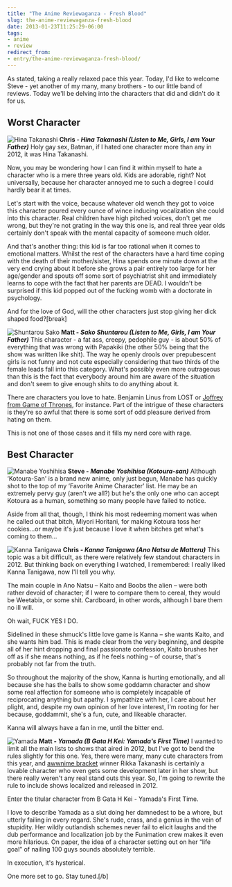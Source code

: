 ```yaml
---
title: "The Anime Reviewaganza - Fresh Blood"
slug: the-anime-reviewaganza-fresh-blood
date: 2013-01-23T11:25:29-06:00
tags:
- anime
- review
redirect_from:
- entry/the-anime-reviewaganza-fresh-blood/
---
```

As stated, taking a really relaxed pace this year. Today, I'd like to welcome Steve - yet another of my many, many brothers - to our little band of reviews. Today we'll be delving into the characters that did and didn't do it for us.

## Worst Character
![](http://images.dxprog.com/blog/reviews12_hina.jpg "Hina Takanashi")
**Chris - _Hina Takanashi (Listen to Me, Girls, I am Your Father)_**
Holy gay sex, Batman, if I hated one character more than any in 2012, it was Hina Takanashi.

Now, you may be wondering how I can find it within myself to hate a character who is a mere three years old. Kids are adorable, right? Not universally, because her character annoyed me to such a degree I could hardly bear it at times.

Let's start with the voice, because whatever old wench they got to voice this character poured every ounce of wince inducing vocalization she could into this character. Real children have high pitched voices, don't get me wrong, but they're not grating in the way this one is, and real three year olds certainly don't speak with the mental capacity of someone much older.

And that's another thing: this kid is far too rational when it comes to emotional matters. Whilst the rest of the characters have a hard time coping with the death of their mother/sister, Hina spends one minute down at the very end crying about it before she grows a pair entirely too large for her age/gender and spouts off some sort of psychiatrist shit and immediately learns to cope with the fact that her parents are DEAD. I wouldn't be surprised if this kid popped out of the fucking womb with a doctorate in psychology.

And for the love of God, will the other characters just stop giving her dick shaped food?[break]

![](http://images.dxprog.com/blog/reviews12_sako.jpg "Shuntarou Sako")
**Matt - _Sako Shuntarou (Listen to Me, Girls, I am Your Father)_**
This character - a fat ass, creepy, pedophile guy - is about 50% of everything that was wrong with Papakiki (the other 50% being that the show was written like shit). The way he openly drools over prepubescent girls is not funny and not cute especially considering that two thirds of the female leads fall into this category. What's possibly even more outrageous than this is the fact that everybody around him are aware of the situation and don't seem to give enough shits to do anything about it.

There are characters you love to hate. Benjamin Linus from LOST or [Joffrey from Game of Thrones](http://www.youtube.com/watch?v=qYNeT2nzEgA), for instance. Part of the intrigue of these characters is they're so awful that there is some sort of odd pleasure derived from hating on them.

This is not one of those cases and it fills my nerd core with rage.

## Best Character
![](http://images.dxprog.com/blog/reviews12_manabe.jpg "Manabe Yoshihisa")
**Steve - _Manabe Yoshihisa (Kotoura-san)_**
Although ‘Kotoura-San' is a brand new anime, only just begun, Manabe has quickly shot to the top of my ‘Favorite Anime Character' list. He may be an extremely pervy guy (aren't we all?) but he's the only one who can accept Kotoura as a human, something so many people have failed to notice.

Aside from all that, though, I think his most redeeming moment was when he called out that bitch, Miyori Horitani, for making Kotoura toss her cookies...or maybe it's just because I love it when bitches get what's coming to them...

![](http://images.dxprog.com/blog/reviews12_kanna.jpg "Kanna Tanigawa")
**Chris - _Kanna Tanigawa (Ano Natsu de Matteru)_**
This topic was a bit difficult, as there were relatively few standout characters in 2012. But thinking back on everything I watched, I remembered: I really liked Kanna Tanigawa, now I'll tell you why.

The main couple in Ano Natsu – Kaito and Boobs the alien – were both rather devoid of character; if I were to compare them to cereal, they would be Weetabix, or some shit. Cardboard, in other words, although I bare them no ill will.

Oh wait, FUCK YES I DO.

Sidelined in these shmuck's little love game is Kanna – she wants Kaito, and she wants him bad. This is made clear from the very beginning, and despite all of her hint dropping and final passionate confession, Kaito brushes her off as if she means nothing, as if he feels nothing – of course, that's probably not far from the truth.

So throughout the majority of the show, Kanna is hurting emotionally, and all because she has the balls to show some goddamn character and show some real affection for someone who is completely incapable of reciprocating anything but apathy. I sympathize with her, I care about her plight, and, despite my own opinion of her love interest, I'm rooting for her because, goddammit, she's a fun, cute, and likeable character.

Kanna will always have a fan in me, until the bitter end.

![](http://images.dxprog.com/blog/reviews12_yamada.jpg "Yamada")
**Matt - _Yamada (B Gata H Kei: Yamada's First Time)_**
I wanted to limit all the main lists to shows that aired in 2012, but I've got to bend the rules slightly for this one. Yes, there were many, many cute characters from this year, and [awwnime bracket](http://cdn.awwni.me/bracket/bracket_round8.jpg?v6) winner Rikka Takanashi is certainly a lovable character who even gets some development later in her show, but there really weren't any real stand outs this year. So, I'm going to rewrite the rule to include shows localized and released in 2012.

Enter the titular character from B Gata H Kei - Yamada's First Time.

I love to describe Yamada as a slut doing her damnedest to be a whore, but utterly failing in every regard. She's rude, crass, and a genius in the vein of stupidity. Her wildly outlandish schemes never fail to elicit laughs and the dub performance and localization job by the Funimation crew makes it even more hilarious. On paper, the idea of a character setting out on her “life goal” of nailing 100 guys sounds absolutely terrible.

In execution, it's hysterical.

One more set to go. Stay tuned.[/b]
